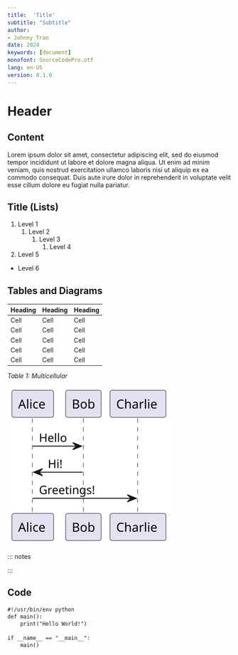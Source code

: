 ```yaml
---
title:  'Title'
subtitle: "Subtitle"
author:
- Johnny Tran
date: 2024
keywords: [document]
monofont: SourceCodePro.otf
lang: en-US
version: 0.1.0
---
```


[//]: # (TODO comment)

# Header
## Content
Lorem ipsum dolor sit amet, consectetur adipiscing elit, sed do eiusmod tempor incididunt ut labore et dolore magna aliqua. Ut enim ad minim veniam, quis nostrud exercitation ullamco laboris nisi ut aliquip ex ea commodo consequat. Duis aute irure dolor in reprehenderit in voluptate velit esse cillum dolore eu fugiat nulla pariatur. 

## Title (Lists)
1. Level 1
   1. Level 2
      1. Level 3
         1. Level 4
1. Level 5
* Level 6

## Tables and Diagrams
| Heading | Heading | Heading |
| --- | --- | --- |
| Cell | Cell | Cell |
| Cell | Cell | Cell |
| Cell | Cell | Cell |
| Cell | Cell | Cell |
| Cell | Cell | Cell |
_Table 1: Multicellular_

![Diagram 1. Alt text looks like this](diagram.svg)

::: notes
<!--
@startuml diagram
Alice -> Bob: Hello
Bob -> Alice: Hi!
Alice -> Charlie: Greetings!
@enduml
-->
:::

## Code
```{#python .python}
#!/usr/bin/env python
def main():
    print("Hello World!")

if __name__ == "__main__":
    main()
```
